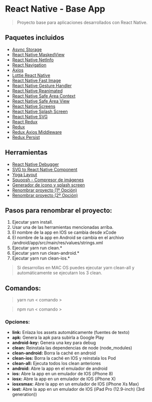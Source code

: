 # React Native - Base App

> Proyecto base para aplicaciones desarrollados con React Native.

## Paquetes incluidos

- [Async Storage](https://github.com/react-native-community/async-storage)
- [React Native MaskedView](https://github.com/react-native-community/react-native-masked-view)
- [React Native NetInfo](https://github.com/react-native-community/react-native-netinfo)
- [React Navigation](https://reactnavigation.org/)
- [Axios](https://github.com/axios/axios)
- [Lottie React Native](https://github.com/react-native-community/lottie-react-native)
- [React Native Fast Image](https://github.com/DylanVann/react-native-fast-image)
- [React Native Gesture Handler](https://github.com/kmagiera/react-native-gesture-handler)
- [React Native Reanimated](https://github.com/kmagiera/react-native-reanimated)
- [React Native Safe Area Context](https://github.com/th3rdwave/react-native-safe-area-context)
- [React Native Safe Area View](https://github.com/react-navigation/react-native-safe-area-view)
- [React Native Screens](https://github.com/kmagiera/react-native-screens)
- [React Native Splash Screen](https://github.com/crazycodeboy/react-native-splash-screen)
- [React Native SVG](https://github.com/react-native-community/react-native-svg)
- [React Redux](https://github.com/reduxjs/react-redux)
- [Redux](https://es.redux.js.org/)
- [Redux Axios Middleware](https://github.com/svrcekmichal/redux-axios-middleware)
- [Redux Persist](https://github.com/rt2zz/redux-persist)

## Herramientas

- [React Native Debugger](https://github.com/jhen0409/react-native-debugger)
- [SVG to React Native Component](https://www.smooth-code.com/open-source/svgr/playground)
- [Yoga Layout](https://yogalayout.com/)
- [Squoosh - Compresor de imágenes](https://squoosh.app/)
- [Generador de icono y splash screen](https://github.com/bamlab/react-native-make)
- [Renombrar proyecto (1º Opción)](https://github.com/junedomingo/react-native-rename)
- [Renombrar proyecto (2º Opción)](https://github.com/mayconmesquita/react-native-rename-next)

## Pasos para renombrar el proyecto:

1. Ejecutar yarn install.
2. Usar una de las herramientas mencionadas arriba.
3. El nombre de la app en IOS se cambia desde xCode
4. El nombre de la app en Android se cambia en el archivo /android/app/src/main/res/values/strings.xml
5. Ejecutar yarn run clean.\*
6. Ejecutar yarn run clean-android.\*
7. Ejecutar yarn run clean-ios.\*

> Si desarrollas en MAC OS puedes ejecutar yarn clean-all y automáticamente se ejecutarn los 3 clean.

## Comandos:

> yarn run < comando >

> npm run < comando >

### Opciones:

- **link:** Enlaza los assets automáticamente (fuentes de texto)
- **apk:** Genera la apk para subirla a Google Play
- **android-key:** Genera una key para debug
- **clean:** Reinstala las dependencias de node (node_modules)
- **clean-android:** Borra la caché en android
- **clean-ios:** Borra la caché en IOS y reinstala los Pod
- **clean-all:** Ejecuta todos los clean anteriores
- **android:** Abre la app en el emulador de android
- **ios:** Abre la app en un emulador de IOS (iPhone 8)
- **iosx:** Abre la app en un emulador de IOS (iPhone X)
- **iosxsmax:** Abre la app en un emulador de IOS (iPhone Xs Max)
- **iost:** Abre la app en un emulador de IOS (iPad Pro (12.9-inch) (3rd generation))
